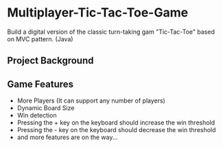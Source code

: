 # Multiplayer-Tic-Tac-Toe-Game
Build a digital version of the classic turn-taking gam "Tic-Tac-Toe" based on MVC pattern. (Java)


## Project Background


## Game Features
- More Players (It can support any number of players)
- Dynamic Board Size
- Win detection
- Pressing the + key on the keyboard should increase the win threshold
- Pressing the - key on the keyboard should decrease the win threshold
- and more features are on the way...
